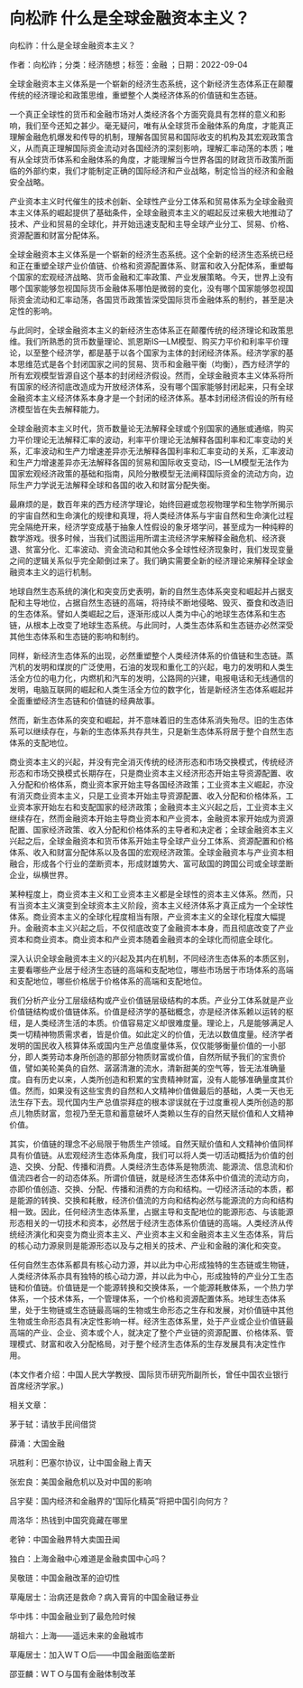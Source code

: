 # 向松祚  什么是全球金融资本主义？    
    
向松祚：什么是全球金融资本主义？    
作者：向松祚；分类：经济随想；标签：金融 ；日期：2022-09-04    
全球金融资本主义体系是一个崭新的经济生态系统，这个新经济生态体系正在颠覆传统的经济理论和政策思维，重塑整个人类经济体系的价值链和生态链。    
一个真正全球性的货币和金融市场对人类经济各个方面究竟具有怎样的意义和影响，我们至今还知之甚少。毫无疑问，唯有从全球货币金融体系的角度，才能真正理解金融危机爆发和传导的机制，理解各国贸易和国际收支的机构及其宏观政策含义，从而真正理解国际资金流动对各国经济的深刻影响，理解汇率动荡的本质；唯有从全球货币体系和金融体系的角度，才能理解当今世界各国的财政货币政策所面临的外部约束，我们才能制定正确的国际经济和产业战略，制定恰当的经济和金融安全战略。    
产业资本主义时代催生的技术创新、全球性产业分工体系和贸易体系为全球金融资本主义体系的崛起提供了基础条件，全球金融资本主义的崛起反过来极大地推动了技术、产业和贸易的全球化，并开始迅速支配和主导全球产业分工、贸易、价格、资源配置和财富分配体系。    
全球金融资本主义体系是一个崭新的经济生态系统。这个全新的经济生态系统已经和正在重塑全球产业价值链、价格和资源配置体系、财富和收入分配体系，重塑每个国家的宏观经济战略、货币金融和汇率政策、产业发展策略。今天，世界上没有哪个国家能够忽视国际货币金融体系哪怕是微弱的变化，没有哪个国家能够忽视国际资金流动和汇率动荡，各国货币政策皆深受国际货币金融体系的制约，甚至是决定性的影响。    
与此同时，全球金融资本主义的新经济生态体系正在颠覆传统的经济理论和政策思维。我们所熟悉的货币数量理论、凯恩斯IS—LM模型、购买力平价和利率平价理论，以至整个经济学，都是基于以各个国家为主体的封闭经济体系。经济学家的基本思维范式是各个封闭国家之间的贸易、货币和金融平衡（均衡），西方经济学的所有宏观模型皆源自这个基本的封闭经济假设。然而，全球金融资本主义体系将所有国家的经济彻底改造成为开放经济体系，没有哪个国家能够封闭起来，只有全球金融资本主义经济体系本身才是一个封闭的经济体系。基本封闭经济假设的所有经济模型皆在失去解释能力。    
全球金融资本主义时代，货币数量论无法解释全球或个别国家的通胀或通缩，购买力平价理论无法解释汇率的波动，利率平价理论无法解释各国利率和汇率变动的关系，汇率波动和生产力增速差异亦无法解释各国利率和汇率变动的关系，汇率波动和生产力增速差异亦无法解释各国的贸易和国际收支变动，IS—LM模型无法作为国家宏观经济政策的基础和指南，风险分散模型无法阐释国际资金的流动方向，边际生产力学说无法解释全球和各国的收入和财富分配失衡。    
最麻烦的是，数百年来的西方经济学理论，始终回避或忽视物理学和生物学所揭示的宇宙自然和生命演化的规律和真理，将人类经济体系与宇宙自然和生命演化过程完全隔绝开来，经济学变成基于抽象人性假设的象牙塔学问，甚至成为一种纯粹的数学游戏。很多时候，当我们试图运用所谓主流经济学来解释金融危机、经济衰退、贫富分化、汇率波动、资金流动和其他众多全球性经济现象时，我们发现变量之间的逻辑关系似乎完全颠倒过来了。我们确实需要全新的经济理论来解释全球金融资本主义的运行机制。    
地球自然生态系统的演化和突变历史表明，新的自然生态体系突变和崛起并占据支配和主导地位，占据自然生态链的高端，将持续不断地侵略、毁灭、蚕食和改造旧的生态体系。譬如人类崛起之后，逐渐形成以人类为中心的地球生态体系和生态链，从根本上改变了地球生态系统。与此同时，人类生态体系和生态链亦必然深受其他生态体系和生态链的影响和制约。    
同样，新经济生态体系的出现，必然重塑整个人类经济体系的价值链和生态链。蒸汽机的发明和煤炭的广泛使用，石油的发现和重化工的兴起，电力的发明和人类生活全方位的电力化，内燃机和汽车的发明，公路网的兴建，电报电话和无线通信的发明，电脑互联网的崛起和人类生活全方位的数字化，皆是新经济生态体系崛起并全面重塑经济生态链和价值链的经典故事。    
然而，新生态体系的突变和崛起，并不意味着旧的生态体系消失殆尽。旧的生态体系可以继续存在，与新的生态体系共存共生，只是新生态体系将居于整个自然生态体系的支配地位。    
商业资本主义的兴起，并没有完全消灭传统的经济形态和市场交换模式，传统经济形态和市场交换模式长期存在，只是商业资本主义经济形态开始主导资源配置、收入分配和价格体系，商业资本家开始主导各国经济政策；工业资本主义崛起，亦没有消灭商业资本主义，只是工业资本开始主导资源配置、收入分配和价格体系，工业资本家开始左右和支配国家的经济政策；金融资本主义兴起之后，工业资本主义继续存在，然而金融资本开始主导商业资本和产业资本，金融资本家开始成为资源配置、国家经济政策、收入分配和价格体系的主导者和决定者；全球金融资本主义兴起之后，全球金融资本和货币体系开始主导全球产业分工体系、资源配置和价格体系、收入和财富分配体系以及各国的宏观经济政策。全球金融资本与产业资本相融合，形成各个行业的垄断资本，形成财雄势大、富可敌国的跨国公司或全球垄断企业，纵横世界。    
某种程度上，商业资本主义和工业资本主义都是全球性的资本主义体系。然而，只有当资本主义演变到全球资本主义阶段，资本主义经济体系才真正成为一个全球性体系。商业资本主义的全球化程度相当有限，产业资本主义的全球化程度大幅提升。金融资本主义兴起之后，不仅彻底改变了金融资本本身，而且彻底改变了产业资本和商业资本。商业资本和产业资本随着金融资本的全球化而彻底全球化。    
深入认识全球金融资本主义的兴起及其内在机制，不同经济生态体系的本质区别，主要看哪些产业居于经济生态链的高端和支配地位，哪些市场居于市场体系的高端和支配地位，哪些价格居于价格体系的高端和支配地位。    
我们分析产业分工层级结构或产业价值链层级结构的本质。产业分工体系就是产业价值链结构或价值链体系。价值是经济学的基础概念，亦是经济体系赖以运转的枢纽，是人类经济生活的本质。价值容易定义却很难度量。理论上，凡是能够满足人类一切精神物质需求者，皆是价值。如此定义的价值，无法以数值度量。经济学者发明的国民收入核算体系或国内生产总值度量体系，仅仅能够衡量价值的一小部分，即人类劳动本身所创造的那部分物质财富或价值，自然所赋予我们的宝贵价值，譬如美轮美奂的自然、潺潺清澈的流水，清新甜美的空气等，皆无法准确量度。自有历史以来，人类所创造和积累的宝贵精神财富，没有人能够准确量度其价值。然而，如果没有这些宝贵的自然和人文精神价值做最后的基础，人类一天也无法生存下去。现代国内生产总值崇拜症的根本谬误就在于过度重视人类所创造的那点儿物质财富，忽视乃至无意和蓄意破坏人类赖以生存的自然天赋价值和人文精神价值。    
其实，价值链的理念不必局限于物质生产领域。自然天赋价值和人文精神价值同样具有价值链。从宏观经济生态体系角度，我们可以将人类一切活动概括为价值的创造、交换、分配、传播和消费。人类经济生态体系是物质流、能源流、信息流和价值流四者合一的动态体系。所谓价值链，就是经济生态体系中价值流的流动方向，亦即价值创造、交换、分配、传播和消费的方向和结构。一切经济活动的本质，都是能源的转换、交换和耗散，经济价值流的方向和结构必然与能源流的方向和结构相一致。因此，任何经济生态体系里，占据主导和支配地位的能源形态、与该能源形态相关的一切技术和资本，必然居于经济生态体系价值链的高端。人类经济从传统经济演化和突变为商业资本主义、产业资本主义和金融资本主义生态体系，背后的核心动力源泉则是能源形态以及与之相关的技术、产业和金融的演化和突变。    
任何自然生态体系都具有核心动力源，并以此为中心形成独特的生态链或生物链，人类经济体系亦具有独特的核心动力源，并以此为中心，形成独特的产业分工生态链和价值链。价值链是一个能源转换和交换体系，一个能源耗散体系，一个热力学体系，一个技术体系，一个管理体系，一个价格和资源配置体系。地球生态体系里，处于生物链或生态链最高端的生物或生命形态之生存和发展，对价值链中其他生物或生命形态具有决定性影响一样。经济生态体系里，处于产业或企业价值链最高端的产业、企业、资本或个人，就决定了整个产业链的资源配置、价格体系、管理模式、财富和收入分配格局，对于整个经济生态体系的生存发展具有决定性作用。    
(本文作者介绍：中国人民大学教授、国际货币研究所副所长，曾任中国农业银行首席经济学家。)    
    
相关文章：    
茅于轼：请放手民间借贷    
薛涌：大国金融    
巩胜利：巴塞尔协议，让中国金融上青天    
张宏良：美国金融危机以及对中国的影响    
吕宇斐：国内经济和金融界的“国际化精英”将把中国引向何方？    
周洛华：热钱到中国究竟藏在哪里    
老钟：中国金融界特大卖国丑闻    
独白：上海金融中心难道是金融卖国中心吗？    
吴敬琏：中国金融改革的迫切性    
草庵居士：治病还是救命？病入膏肓的中国金融证券业    
华中炜：中国金融业到了最危险时候    
胡祖六：上海——遥远未来的金融城市    
草庵居士：加入ＷＴＯ后——中国金融面临垄断    
邵亚麟：ＷＴＯ与国有金融体制改革